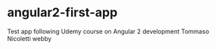 # angular2-first-app
Test app following Udemy course on Angular 2 development
Tommaso Nicoletti webby
